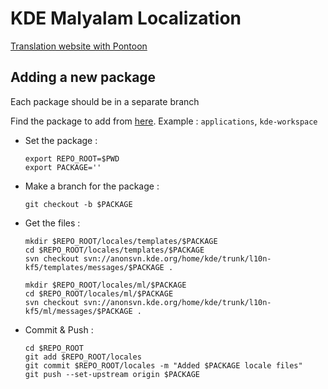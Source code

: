 # KDE Malyalam Localization

[Translation website with Pontoon](http://kde-pontoon.subinsb.com/)

## Adding a new package

Each package should be in a separate branch

Find the package to add from [here](https://l10n.kde.org/stats/gui/trunk-kf5/package/). Example : `applications`, `kde-workspace`

* Set the package :
  ```
  export REPO_ROOT=$PWD
  export PACKAGE=''
  ```
* Make a branch for the package :
  ```
  git checkout -b $PACKAGE
  ```
* Get the files :

  ```
  mkdir $REPO_ROOT/locales/templates/$PACKAGE
  cd $REPO_ROOT/locales/templates/$PACKAGE
  svn checkout svn://anonsvn.kde.org/home/kde/trunk/l10n-kf5/templates/messages/$PACKAGE .

  mkdir $REPO_ROOT/locales/ml/$PACKAGE
  cd $REPO_ROOT/locales/ml/$PACKAGE
  svn checkout svn://anonsvn.kde.org/home/kde/trunk/l10n-kf5/ml/messages/$PACKAGE .
  ```
* Commit & Push :
  ```
  cd $REPO_ROOT
  git add $REPO_ROOT/locales
  git commit $REPO_ROOT/locales -m "Added $PACKAGE locale files"
  git push --set-upstream origin $PACKAGE
  ```
